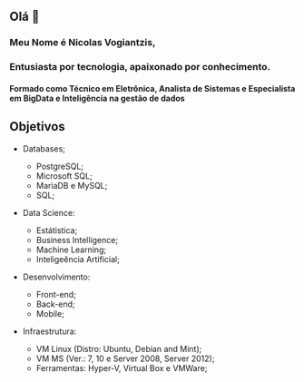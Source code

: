 ## Olá 👋

### Meu Nome é Nicolas Vogiantzis,
  ### Entusiasta por tecnologia, apaixonado por conhecimento.
  #### Formado como Técnico em Eletrônica, Analista de Sistemas e Especialista em BigData e Inteligência na gestão de dados
  
## Objetivos
 
 * Databases;
      * PostgreSQL;
      * Microsoft SQL;
      * MariaDB e MySQL;
      * SQL; 
  
 * Data Science:
      * Estátistica;
      * Business Intelligence;
      * Machine Learning;
      * Inteligeência Artificial;

 * Desenvolvimento:
      * Front-end;
      * Back-end;
      * Mobile;
 
 * Infraestrutura:
      * VM Linux (Distro: Ubuntu, Debian and Mint);
      * VM MS (Ver.: 7, 10 e Server 2008, Server 2012);
      * Ferramentas: Hyper-V, Virtual Box e VMWare;

<!--
**nickvgs/nickvgs** is a ✨ _special_ ✨ repository because its `README.md` (this file) appears on your GitHub profile.

Here are some ideas to get you started:

- 🔭 I’m currently working on ...
- 🌱 I’m currently learning ...
- 👯 I’m looking to collaborate on ...
- 🤔 I’m looking for help with ...
- 💬 Ask me about ...
- 📫 How to reach me: ...
- 😄 Pronouns: ...
- ⚡ Fun fact: ...
-->
